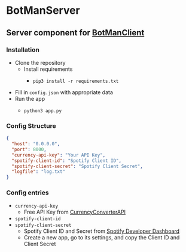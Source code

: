 # BotManServer

## Server component for [BotManClient](https://github.com/Mahas1/BotManClient)

### Installation
- Clone the repository
  - Install requirements 
    - ```shell
      pip3 install -r requirements.txt
      ```
- Fill in `config.json` with appropriate data
- Run the app
  - ```shell
    python3 app.py
    ```

### Config Structure
```json
{
  "host": "0.0.0.0",
  "port": 8000,
  "currency-api-key": "Your API Key",
  "spotify-client-id": "Spotify Client ID",
  "spotify-client-secret": "Spotify Client Secret",
  "logfile": "log.txt"
}
```

### Config entries
- `currency-api-key`
  - Free API Key from [CurrencyConverterAPI](https://www.currencyconverterapi.com)
- `spotify-client-id`
- `spotify-client-secret`
  - Spotify Client ID and Secret from [Spotify Developer Dashboard](https://developer.spotify.com/dashboard)
  - Create a new app, go to its settings, and copy the Client ID and Client Secret
